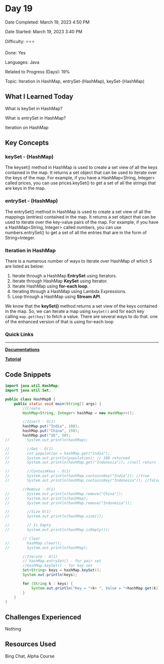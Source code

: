 # Day 19

Date Completed: March 19, 2023 4:50 PM

Date Started: March 19, 2023 3:40 PM

Difficulty: ⭐⭐⭐

Done: Yes

Languages: Java

Related to Progress (Days): 19%

Topic: Iteration in HashMap, entrySet-(HashMap), keySet-(HashMap)

## What I Learned Today

What is keySet in HashMap?

What is entrySet in HashMap?

Iteration on HashMap

## Key Concepts

### keySet - (HashMap)

The keyset() method in HashMap is used to create a set view of all the keys contained in the map. It returns a set object that can be used to iterate over the keys of the map. For example, if you have a HashMap<String, Integer> called prices, you can use prices.keySet() to get a set of all the strings that are keys in the map.

### entrySet - (HashMap)

The entrySet() method in HashMap is used to create a set view of all the mappings (entries) contained in the map. It returns a set object that can be used to iterate over the key-value pairs of the map. For example, if you have a HashMap<String, Integer> called numbers, you can use numbers.entrySet() to get a set of all the entries that are in the form of String=Integer.

### Iteration in HashMap

There is a numerous number of ways to iterate over HashMap of which 5 are listed as below:

1. Iterate through a HashMap **EntrySet** using Iterators.
2. Iterate through HashMap **KeySet** using Iterator.
3. Iterate HashMap using **for-each loop**.
4. Iterating through a HashMap using Lambda Expressions.
5. Loop through a HashMap using **Stream API**.

We know that the **keySet()** method returns a set view of the keys contained in the map. So, we can iterate a map using `keySet()` and for each key calling `map.get(key)` to fetch a value. There are several ways to do that. one of the enhanced version of that is using for-each loop

### Quick Links

---

[**Documentations**](https://www.geeksforgeeks.org/how-to-iterate-hashmap-in-java/)

[**Tutorial**](https://youtu.be/WeF3_nk-UqY)

## Code Snippets

```java
import java.util.HashMap;
import java.util.Set;

public class HashMapB {
    public static void main(String[] args) {
        //Create
        HashMap<String, Integer> hashMap = new HashMap<>();

        //Insert - O(1)
        hashMap.put("India", 100);
        hashMap.put("China", 150);
        hashMap.put("US", 50);
//        System.out.println(hashMap);

//        //Get - O(1)
//        int population = hashMap.get("India");
//        System.out.println(population); // 100 returned
//        System.out.println(hashMap.get("Indonesia")); //null return

//        //ContainKeus - O(1)
//        System.out.println(hashMap.containsKey("India")); //true
//        System.out.println(hashMap.containsKey("Indonesia")); //false

        //Remove - O(1)
//        System.out.println(hashMap.remove("China"));
//        System.out.println(hashMap);
//        System.out.println(hashMap.remove("Indonesia"));

//        //Size O(1)
//        System.out.println(hashMap.size());

//        // Is Empty
//        System.out.println(hashMap.isEmpty());

        // Clear
//        hashMap.clear();
//        System.out.println(hashMap);

        //Iterate - O(1)
        // hashMap.entrySet() - for pair set
        //hashMap.keySet() - for key set
        Set<String> keys = hashMap.keySet();
        System.out.println(keys);

        for (String k : keys) {
            System.out.println("Key = "+k+ ", Value = "+hashMap.get(k));
        }
    }
}
```

## Challenges Experienced

Nothing

## Resources Used

Bing Chat, Alpha Course
